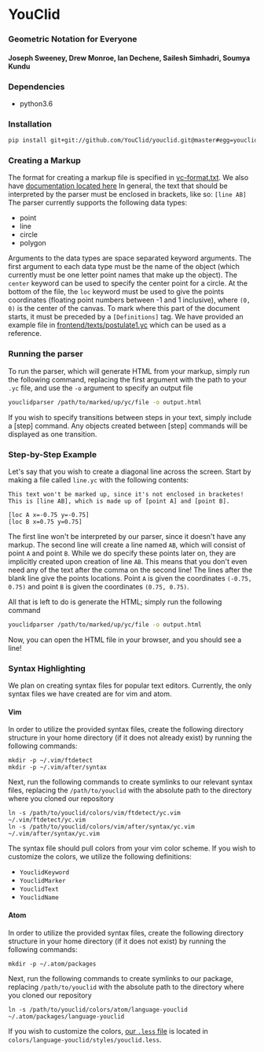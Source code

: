 # YouClid
### Geometric Notation for Everyone
#### Joseph Sweeney, Drew Monroe, Ian Dechene, Sailesh Simhadri, Soumya Kundu

### Dependencies
- python3.6

### Installation
```bash
pip install git+git://github.com/YouClid/youclid.git@master#egg=youclid
```

### Creating a Markup
The format for creating a markup file is specified in [yc-format.txt](https://raw.githubusercontent.com/YouClid/youclid/master/yc-format.txt).
We also have [documentation located here](https://youclid.github.io/docs/home)
In general, the text that should be interpreted by the parser must be enclosed in brackets, like so: `[line AB]`
The parser currently supports the following data types:
- point
- line
- circle
- polygon

Arguments to the data types are space separated keyword arguments.
The first argument to each data type must be the name of the object (which currently must be one letter point names that make up the object).
The `center` keyword can be used to specify the center point for a circle.
At the bottom of the file, the `loc` keyword must be used to give the points coordinates (floating point numbers between -1 and 1 inclusive), where `(0, 0)` is the center of the canvas.
To mark where this part of the document starts, it must be preceded by a `[Definitions]` tag.
We have provided an example file in [frontend/texts/postulate1.yc](https://raw.githubusercontent.com/YouClid/youclid/master/frontend/texts/postulate-1.yc) which can be used as a reference.

### Running the parser
To run the parser, which will generate HTML from your markup, simply run the following command, replacing the first argument with the path to your `.yc` file, and use the `-o` argument to specify an output file
```bash
youclidparser /path/to/marked/up/yc/file -o output.html
```
If you wish to specify transitions between steps in your text, simply include a \[step\] command.
Any objects created between \[step\] commands will be displayed as one transition.

### Step-by-Step Example
Let's say that you wish to create a diagonal line across the screen.
Start by making a file called `line.yc` with the following contents:
```
This text won't be marked up, since it's not enclosed in bracketes!
This is [line AB], which is made up of [point A] and [point B].

[loc A x=-0.75 y=-0.75]
[loc B x=0.75 y=0.75]
```

The first line won't be interpreted by our parser, since it doesn't have any markup.
The second line will create a line named `AB`, which will consist of point `A` and point `B`.
While we do specify these points later on, they are implicitly created upon creation of line `AB`.
This means that you don't even need any of the text after the comma on the second line!
The lines after the blank line give the points locations.
Point `A` is given the coordinates `(-0.75, 0.75)` and point `B` is given the coordinates `(0.75, 0.75)`.

All that is left to do is generate the HTML; simply run the following command
```bash
youclidparser /path/to/marked/up/yc/file -o output.html
```
Now, you can open the HTML file in your browser, and you should see a line!

### Syntax Highlighting
We plan on creating syntax files for popular text editors.
Currently, the only syntax files we have created are for vim and atom.

#### Vim
In order to utilize the provided syntax files, create the following directory structure in your home directory (if it does not already exist) by running the following commands:
```
mkdir -p ~/.vim/ftdetect
mkdir -p ~/.vim/after/syntax
```
Next, run the following commands to create symlinks to our relevant syntax files, replacing the `/path/to/youclid` with the absolute path to the directory where you cloned our repository
```
ln -s /path/to/youclid/colors/vim/ftdetect/yc.vim ~/.vim/ftdetect/yc.vim
ln -s /path/to/youclid/colors/vim/after/syntax/yc.vim ~/.vim/after/syntax/yc.vim
```

The syntax file should pull colors from your vim color scheme.
If you wish to customize the colors, we utilize the following definitions:
- `YouclidKeyword`
- `YouclidMarker`
- `YouclidText`
- `YouclidName`

#### Atom
In order to utilize the provided syntax files, create the following directory structure in your home directory (if it does not exist) by running the following commands:
```
mkdir -p ~/.atom/packages
```
Next, run the following commands to create symlinks to our package, replacing `/path/to/youclid` with the absolute path to the directory where you cloned our repository
```
ln -s /path/to/youclid/colors/atom/language-youclid ~/.atom/packages/language-youclid
```
If you wish to customize the colors, [our `.less` file](https://raw.githubusercontent.com/YouClid/youclid/master/colors/language-youclid/styles/youclid.less) is located in `colors/language-youclid/styles/youclid.less`.
